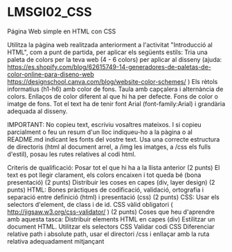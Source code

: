 # LMSGI02_CSS
Página Web simple en HTML con CSS



Utilitza la pàgina web realitzada anteriorment a l'activitat "Introducció al HTML", com a punt de partida, per aplicar els següents estils:
Tria una paleta de colors per la teva web (4 - 6 colors) per aplicar al disseny (ajuda: https://es.shopify.com/blog/62615749-14-generadores-de-paletas-de-color-online-para-diseno-web https://designschool.canva.com/blog/website-color-schemes/ )
Els rètols informatius (h1-h6) amb color de fons.
Taula amb capçalera i alternància de colors.
Enllaços de color diferent al que hi ha per defecte.
Fons de color o imatge de fons.
Tot el text ha de tenir font Arial (font-family:Arial) i grandària adequada al disseny.

IMPORTANT:
No copieu text, escriviu vosaltres mateixos. I si copieu parcialment o feu un resum d'un lloc indiqueu-ho a la pàgina o al README.md indicant les fonts del vostre text.
Usa una correcte estructura de directoris (html al document arrel, a /img les imatges, a /css els fulls d'estil), posau les rutes relatives al codi html.

Criteris de qualificació:
Posar tot el que hi ha a la llista anterior (2 punts)
El text es pot llegir clarament, els colors encaixen i tot queda bé (bona presentació) (2 punts)
Distribuir les coses en capes (div, layer design) (2 punts)
HTML: Bones pràctiques de codificació, validació, ortografia i separació entre definició (html) i presentació (css) (2 punts)
CSS: Usar els selectors d'element, de class i de id. CSS vàlid obligatori ( http://jigsaw.w3.org/css-validator/ ) (2 punts)
Coses que heu d'aprendre amb aquesta tasca:
Distribuir elements HTML en capes (div)
Estilitzar un document HTML.
Utilitzar els selectors CSS
Validar codi CSS
Diferenciar relative path i absolute path, usar el directori /css i enllaçar amb la ruta relativa adequadament mitjançant  <link rel="stylesheet" type="text/css" href="css/theme.css">
